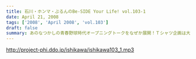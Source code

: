 ```yaml
---
title: 石川・ホンマ・ぶるんのBe-SIDE Your Life! vol.103-1
date: April 21, 2008
tags: ['2008', 'April 2008', 'vol.103']
draft: false
summary: あのなつかしの青春野球時代オープニングトークをなぜか展開！Ｔシャツ企画は大好評！ホムペを見てみて是非ともお手にとってほしい一品です。ホームページは・・・www.be-side.jpNAMAE
---
```


http://project-phi.ddo.jp/ishikawa/ishikawa103_1.mp3
